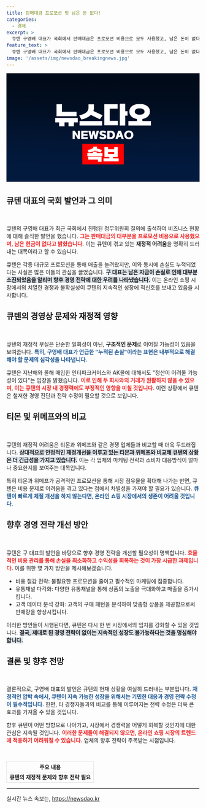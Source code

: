 ```yaml
---
title: 판매대금 프로모션 탓 남은 돈 없다!
categories:
  - 경제
excerpt: >
  큐텐 구영배 대표가 국회에서 판매대금은 프로모션 비용으로 모두 사용했고, 남은 돈이 없다며 위기 상황을 고백했습니다. 누적 손실과 추가 정산 문제로 급물살을 타고 있는 전자상거래 업계의 불안한 현황을 전합니다!
feature_text: >
  큐텐 구영배 대표가 국회에서 판매대금은 프로모션 비용으로 모두 사용했고, 남은 돈이 없다며 위기 상황을 고백했습니다. 누적 손실과 추가 정산 문제로 급물살을 타고 있는 전자상거래 업계의 불안한 현황을 전합니다!
image: '/assets/img/newsdao_breakingnews.jpg'
---
```


<p><img src="/assets/img/newsdao_breakingnews.jpg" alt="ranknews 속보" /></p>

<h2 data-ke-size="size26">큐텐 대표의 국회 발언과 그 의미</h2>

<p data-ke-size="size16">&nbsp;</p>

<p>큐텐의 구영배 대표가 최근 국회에서 진행된 정무위원회 질의에 출석하여 비즈니스 현황에 대해 솔직한 발언을 했습니다. <b><span style="color: #ee2323;">그는 판매대금의 대부분을 프로모션 비용으로 사용했으며, 남은 현금이 없다고 밝혔습니다.</span></b> 이는 큐텐이 겪고 있는 <b>재정적 어려움</b>을 명확히 드러내는 대목이라고 할 수 있습니다.</p>

<p>큐텐은 각종 대규모 프로모션을 통해 매출을 늘려왔지만, 이와 동시에 손실도 누적되었다는 사실은 많은 이들의 관심을 끌었습니다. <b><span style="background-color: #21538527;">구 대표는 남은 자금이 손실로 인해 대부분 소진되었음을 알리며 향후 경영 전략에 대한 우려를 나타냈습니다.</span></b> 이는 온라인 쇼핑 시장에서의 치열한 경쟁과 불확실성이 큐텐의 지속적인 성장에 적신호를 보내고 있음을 시사합니다.</p>

<h2 data-ke-size="size26">큐텐의 경영상 문제와 재정적 영향</h2>

<p data-ke-size="size16">&nbsp;</p>

<p>큐텐의 재정적 부실은 단순한 일회성이 아닌, <b>구조적인 문제</b>로 이어질 가능성이 있음을 보여줍니다. <b><span style="color: #1a5490;">특히, 구영배 대표가 언급한 "누적된 손실"이라는 표현은 내부적으로 해결해야 할 문제의 심각성을 나타냅니다.</span></b></p>

<p>큐텐은 지난해와 올해 매입한 인터파크커머스와 AK몰에 대해서도 "정산이 어려울 가능성이 있다"는 입장을 밝혔습니다. <b><span style="color: #ee2323;">이로 인해 두 회사와의 거래가 원활하지 않을 수 있으며, 이는 큐텐의 시장 내 경쟁력에도 부정적인 영향을 미칠 것입니다.</span></b> 이런 상황에서 큐텐은 철저한 경영 진단과 전략 수정이 필요할 것으로 보입니다.</p>

<h2 data-ke-size="size26">티몬 및 위메프와의 비교</h2>

<p data-ke-size="size16">&nbsp;</p>

<p>큐텐의 재정적 어려움은 티몬과 위메프와 같은 경쟁 업체들과 비교할 때 더욱 두드러집니다. <b><span style="background-color: #21538527;">상대적으로 안정적인 재정개선을 이루고 있는 티몬과 위메프와 비교해 큐텐의 상황은 더 긴급성을 가지고 있습니다.</span></b> 이는 각 업체의 마케팅 전략과 소비자 대응방식이 얼마나 중요한지를 보여주는 대목입니다.</p>

<p>특히 티몬과 위메프가 공격적인 프로모션을 통해 시장 점유율을 확대해 나가는 반면, 큐텐은 비용 문제로 어려움을 겪고 있다는 점에서 차별성을 가져야 할 필요가 있습니다. <b><span style="color: #1a5490;">큐텐이 빠르게 체질 개선을 하지 않는다면, 온라인 쇼핑 시장에서의 생존이 어려울 것입니다.</span></b></p>

<h2 data-ke-size="size26">향후 경영 전략 개선 방안</h2>

<p data-ke-size="size16">&nbsp;</p>

<p>큐텐은 구 대표의 발언을 바탕으로 향후 경영 전략을 개선할 필요성이 명백합니다. <b><span style="color: #ee2323;">효율적인 비용 관리를 통해 손실을 최소화하고 수익성을 회복하는 것이 가장 시급한 과제입니다.</span></b> 이를 위한 몇 가지 방안을 제시해보겠습니다.</p>

<ul>
<li>비용 절감 전략: 불필요한 프로모션을 줄이고 필수적인 마케팅에 집중합니다.</li>
<li>유통채널 다각화: 다양한 유통채널을 통해 상품의 노출을 극대화하고 매출을 증가시킵니다.</li>
<li>고객 데이터 분석 강화: 고객의 구매 패턴을 분석하여 맞춤형 상품을 제공함으로써 판매량을 향상시킵니다.</li>
</ul>

<p>이러한 방안들이 시행된다면, 큐텐은 다시 한 번 시장에서의 입지를 강화할 수 있을 것입니다. <b><span style="background-color: #21538527;">결국, 제대로 된 경영 전략이 없이는 지속적인 성장도 불가능하다는 것을 명심해야 합니다.</span></b></p>

<h2 data-ke-size="size26">결론 및 향후 전망</h2>

<p data-ke-size="size16">&nbsp;</p>

<p>결론적으로, 구영배 대표의 발언은 큐텐의 현재 상황을 여실히 드러내는 부분입니다. <b><span style="color: #1a5490;">재정적인 압박 속에서, 큐텐이 지속 가능한 성장을 위해서는 기민한 대응과 경영 전략 수정이 필수적입니다.</span></b> 한편, 타 경쟁자들과의 비교를 통해 이루어지는 전략 수정은 더욱 큰 효과를 가져올 수 있을 것입니다.</p>

<p>향후 큐텐이 어떤 방향으로 나아가고, 시장에서 경쟁력을 어떻게 회복할 것인지에 대한 관심은 지속될 것입니다. <b><span style="color: #ee2323;">이러한 문제들이 해결되지 않으면, 온라인 쇼핑 시장의 트렌드에 적응하기 어려워질 수 있습니다.</span></b> 업체의 향후 전략이 주목받는 시점입니다. </p>

<p data-ke-size="size16">&nbsp;</p>

<table style="width: 100%; border-collapse: collapse;">
    <thead>
        <tr>
            <th style="border: 1px solid #ddd; text-align: center;">주요 내용</th>
        </tr>
    </thead>
    <tbody>
        <tr>
            <td style="border: 1px solid #ddd; text-align: center; height: 17px;"><b>큐텐의 재정적 문제와 향후 전략 필요</b></td>
        </tr>
    </tbody>
</table>

<hr style="border: 1px solid #ccc;"/>
실시간 뉴스 속보는, <a href="https://newsdao.kr" rel="dofollow">https://newsdao.kr</a>


